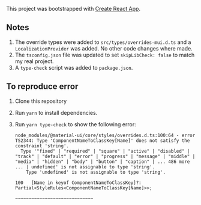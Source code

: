 This project was bootstrapped with [Create React App](https://github.com/facebook/create-react-app).

## Notes

1. The override types were added to `src/types/overrides-mui.d.ts` and a `LocalizationProvider` was added.  No other code changes where made.
1. The `tsconfig.json` file was updated to set `skipLibCheck: false` to match my real project.
1. A `type-check` script was added to `package.json`.

## To reproduce error

1. Clone this repository
1. Run `yarn` to install dependencies.
1. Run `yarn type-check` to show the following error:

   ```text
   node_modules/@material-ui/core/styles/overrides.d.ts:100:64 - error TS2344: Type 'ComponentNameToClassKey[Name]' does not satisfy the constraint 'string'.
     Type '"fixed" | "required" | "square" | "active" | "disabled" | "track" | "default" | "error" | "progress" | "message" | "middle" | "media" | "hidden" | "body" | "button" | "caption" | ... 486 more ... | undefined' is not assignable to type 'string'.
       Type 'undefined' is not assignable to type 'string'.

   100   [Name in keyof ComponentNameToClassKey]?: Partial<StyleRules<ComponentNameToClassKey[Name]>>;
                                                                   ~~~~~~~~~~~~~~~~~~~~~~~~~~~~~
   ```
